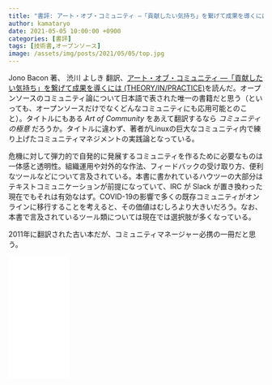 ```yaml
---
title: "書評: アート・オブ・コミュニティ ―「貢献したい気持ち」を繋げて成果を導くには (THEORY/IN/PRACTICE)"
author: kamataryo
date: 2021-05-05 10:00:00 +0900
categories: [書評]
tags: [技術書,オープンソース]
image: /assets/img/posts/2021/05/05/top.jpg
---
```


Jono Bacon 著、 渋川 よしき 翻訳、[アート・オブ・コミュニティ ―「貢献したい気持ち」を繋げて成果を導くには (THEORY/IN/PRACTICE)](https://www.amazon.co.jp/%E3%82%A2%E3%83%BC%E3%83%88%E3%83%BB%E3%82%AA%E3%83%96%E3%83%BB%E3%82%B3%E3%83%9F%E3%83%A5%E3%83%8B%E3%83%86%E3%82%A3-%E2%80%95%E3%80%8C%E8%B2%A2%E7%8C%AE%E3%81%97%E3%81%9F%E3%81%84%E6%B0%97%E6%8C%81%E3%81%A1%E3%80%8D%E3%82%92%E7%B9%8B%E3%81%92%E3%81%A6%E6%88%90%E6%9E%9C%E3%82%92%E5%B0%8E%E3%81%8F%E3%81%AB%E3%81%AF-THEORY-PRACTICE-Bacon/dp/4873114950)を読んだ。オープンソースのコミュニティ論について日本語で表された唯一の書籍だと思う（といっても、オープンソースだけでなくどんなコミュニティにも応用可能とのこと）。タイトルにもある _Art of Community_ をあえて翻訳するなら _コミュニティの極意_ だろうか。タイトルに違わず、著者がLinuxの巨大なコミュニティ内で練り上げたコミュニティマネジメントの実践論となっている。

危機に対して弾力的で自発的に発展するコミュニティを作るために必要なものは一体感と透明性。組織運用や対外的な作法、フィードバックの受け取り方、便利なツールなどについて言及されている。本書に書かれているハウツーの大部分はテキストコミュニケーションが前提になっていて、IRC が Slack が置き換わった現在でもそれは有効なはず。COVID-19の影響で多くの既存コミュニティがオンラインに移行することを考えると、その価値はむしろより大きいだろう。なお、本書で言及されているツール類については現在では選択肢が多くなっている。

2011年に翻訳された古い本だが、コミュニティマネージャー必携の一冊だと思う。

<iframe style="width:120px;height:240px;" marginwidth="0" marginheight="0" scrolling="no" frameborder="0" src="//rcm-fe.amazon-adsystem.com/e/cm?lt1=_blank&bc1=000000&IS2=1&bg1=FFFFFF&fc1=000000&lc1=0000FF&t=kamataryo09-22&language=ja_JP&o=9&p=8&l=as4&m=amazon&f=ifr&ref=as_ss_li_til&asins=4873114950&linkId=63e2611177358ac4cb59b32c7490faae"></iframe>